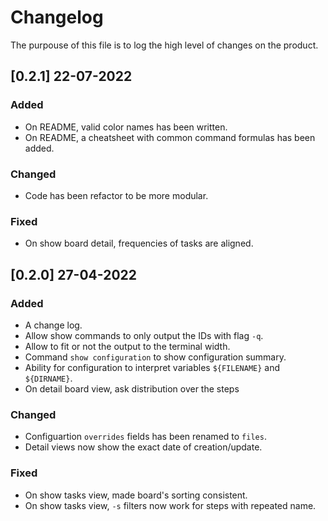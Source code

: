 # Changelog

The purpouse of this file is to log the high level of changes on the product.

## [0.2.1] 22-07-2022

### Added
- On README, valid color names has been written.
- On README, a cheatsheet with common command formulas has been added.

### Changed
- Code has been refactor to be more modular.

### Fixed
- On show board detail, frequencies of tasks are aligned.

## [0.2.0] 27-04-2022

### Added
- A change log.
- Allow show commands to only output the IDs with flag `-q`.
- Allow to fit or not the output to the terminal width.
- Command `show configuration` to show configuration summary.
- Ability for configuration to interpret variables `${FILENAME}` and `${DIRNAME}`.
- On detail board view, ask distribution over the steps


### Changed
- Configuartion `overrides` fields has been renamed to `files`.
- Detail views now show the exact date of creation/update.

### Fixed
- On show tasks view, made board's sorting consistent.
- On show tasks view, `-s` filters now work for steps with repeated name.
